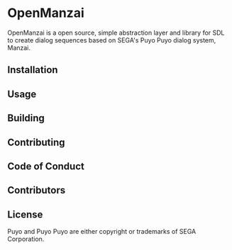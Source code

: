 # OpenManzai

OpenManzai is a open source, simple abstraction layer and library for SDL to
create dialog sequences based on SEGA's Puyo Puyo dialog system, Manzai.

## Installation

## Usage

## Building

## Contributing

## Code of Conduct

## Contributors

## License

Puyo and Puyo Puyo are either copyright or trademarks of SEGA Corporation.

